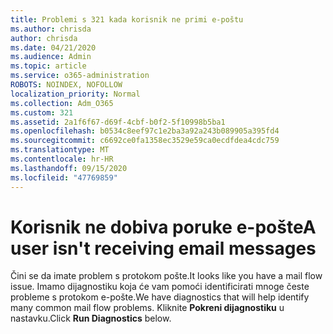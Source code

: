 ```yaml
---
title: Problemi s 321 kada korisnik ne primi e-poštu
ms.author: chrisda
author: chrisda
ms.date: 04/21/2020
ms.audience: Admin
ms.topic: article
ms.service: o365-administration
ROBOTS: NOINDEX, NOFOLLOW
localization_priority: Normal
ms.collection: Adm_O365
ms.custom: 321
ms.assetid: 2a1f6f67-d69f-4cbf-b0f2-5f10998b5ba1
ms.openlocfilehash: b0534c8eef97c1e2ba3a92a243b089905a395fd4
ms.sourcegitcommit: c6692ce0fa1358ec3529e59ca0ecdfdea4cdc759
ms.translationtype: MT
ms.contentlocale: hr-HR
ms.lasthandoff: 09/15/2020
ms.locfileid: "47769859"
---
```

# <a name="a-user-isnt-receiving-email-messages"></a><span data-ttu-id="4533b-102">Korisnik ne dobiva poruke e-pošte</span><span class="sxs-lookup"><span data-stu-id="4533b-102">A user isn't receiving email messages</span></span>

<span data-ttu-id="4533b-103">Čini se da imate problem s protokom pošte.</span><span class="sxs-lookup"><span data-stu-id="4533b-103">It looks like you have a mail flow issue.</span></span> <span data-ttu-id="4533b-104">Imamo dijagnostiku koja će vam pomoći identificirati mnoge česte probleme s protokom e-pošte.</span><span class="sxs-lookup"><span data-stu-id="4533b-104">We have diagnostics that will help identify many common mail flow problems.</span></span> <span data-ttu-id="4533b-105">Kliknite **Pokreni dijagnostiku** u nastavku.</span><span class="sxs-lookup"><span data-stu-id="4533b-105">Click **Run Diagnostics** below.</span></span>
 